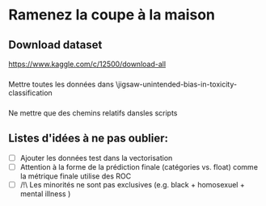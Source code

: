 # Ramenez la coupe à la maison
## Download dataset
https://www.kaggle.com/c/12500/download-all
###
Mettre toutes les données dans \jigsaw-unintended-bias-in-toxicity-classification
###
Ne mettre que des chemins relatifs dansles scripts
###
## Listes d'idées à ne pas oublier:
- [ ] Ajouter les données test dans la vectorisation
- [ ] Attention à la forme de la prédiction finale (catégories vs. float) comme la métrique finale utilise des ROC
- [ ] /!\ Les minorités ne sont pas exclusives (e.g. black + homosexuel + mental illness )
